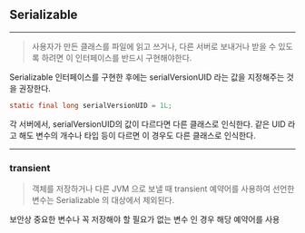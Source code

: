 ## Serializable

---

> 사용자가 만든 클래스를 파일에 읽고 쓰거나, 다른 서버로 보내거나 받을 수 있도록 하려면 이 인터페이스를 반드시 구현해야한다.

Serializable 인터페이스를 구현한 후에는 serialVersionUID 라는 값을 지정해주는 것을 권장한다.

```java
static final long serialVersionUID = 1L;
```

각 서버에서, serialVersionUID의 값이 다르다면 다른 클래스로 인식한다.
같은 UID 라고 해도 변수의 개수나 타입 등이 다르면 이 경우도 다른 클래스로 인식한다.


---

### transient

> 객체를 저장하거나 다른 JVM 으로 보낼 때 transient 예약어를 사용하여 선언한 변수는 Serializable
> 의 대상에서 제외된다.

보안상 중요한 변수나 꼭 저장해야 할 필요가 없는 변수 인 경우 해당 예약어를 사용


